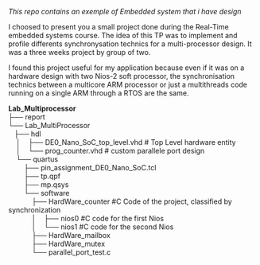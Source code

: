 *This repo contains an exemple of Embedded system that i have design*

I choosed to present you a small project done during the Real-Time embedded systems course.
The idea of this TP was to implement and profile differents synchronysation technics for a multi-processor design. 
It was a three weeks project by group of two.

I found this project useful for my application because even if it was on a hardware design with two Nios-2 soft processor, the synchronisation technics between a multicore ARM processor or just a multithreads code running on a single ARM through a RTOS are the same.

**Lab_Multiprocessor** <br />
├── report                              
└── Lab_MultiProcessor                 
   ├── hdl <br />
    │    ├── DE0_Nano_SoC_top_level.vhd         # Top Level hardware entity<br />
    │    └── prog_counter.vhd                   # custom parallele port design<br />
    └── quartus <br />
        ├── pin_assignment_DE0_Nano_SoC.tcl   
        ├── tp.qpf                             
        ├── mp.qsys                           
        └── software<br />
            ├── HardWare_counter              #C Code of the project, classified by synchronization<br />
            │    ├── nios0                    #C code for the first Nios <br />
            │    └──  nios1                   #C code for the second Nios <br />
            ├── HardWare_mailbox<br />
            ├── HardWare_mutex<br />
            └── parallel_port_test.c<br />
 
